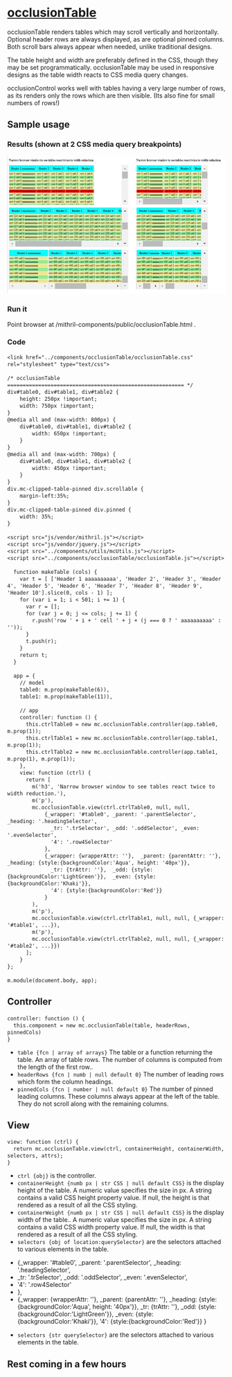 # [occlusionTable](https://github.com/eddyystop/mithril-components/tree/master/components/occlusionTable)

occlusionTable renders tables which may scroll vertically and horizontally.
Optional header rows are always displayed, as are optional pinned columns.
Both scroll bars always appear when needed, unlike traditional designs. 

The table height and width are preferably defined in the CSS, though they may be set programmatically.
occlusionTable may be used in responsive designs as the table width reacts to CSS media query changes.

occlusionControl works well with tables having a very large number of rows, 
as its renders only the rows which are then visible. (Its also fine for small numbers of rows!)

## Sample usage
### Results (shown at 2 CSS media query breakpoints)
![occlusionTable sample](sample.jpg)

### Run it
Point browser at /mithril-components/public/occlusionTable.html .

### Code
```
<link href="../components/occlusionTable/occlusionTable.css" rel="stylesheet" type="text/css">

/* occlusionTable ========================================================= */
div#table0, div#table1, div#table2 {
    height: 250px !important;
    width: 750px !important;
}
@media all and (max-width: 800px) {
    div#table0, div#table1, div#table2 {
        width: 650px !important;
    }
}
@media all and (max-width: 700px) {
    div#table0, div#table1, div#table2 {
        width: 450px !important;
    }
}
div.mc-clipped-table-pinned div.scrollable {
    margin-left:35%;
}
div.mc-clipped-table-pinned div.pinned {
    width: 35%;
}

<script src="js/vendor/mithril.js"></script>
<script src="js/vendor/jquery.js"></script>
<script src="../components/utils/mcUtils.js"></script>
<script src="../components/occlusionTable/occlusionTable.js"></script>

  function makeTable (cols) {
    var t = [ ['Header 1 aaaaaaaaaa', 'Header 2', 'Header 3', 'Header 4', 'Header 5', 'Header 6', 'Header 7', 'Header 8', 'Header 9', 'Header 10'].slice(0, cols - 1) ];
    for (var i = 1; i < 501; i += 1) {
      var r = [];
      for (var j = 0; j <= cols; j += 1) {
        r.push('row ' + i + ' cell ' + j + (j === 0 ? ' aaaaaaaaaa' : ''));
      }
      t.push(r);
    }
    return t;
  }
  
  app = {
    // model
    table0: m.prop(makeTable(6)),
    table1: m.prop(makeTable(11)),
    
    // app
    controller: function () {
      this.ctrlTable0 = new mc.occlusionTable.controller(app.table0, m.prop(1));
      this.ctrlTable1 = new mc.occlusionTable.controller(app.table1, m.prop(1));
      this.ctrlTable2 = new mc.occlusionTable.controller(app.table1, m.prop(1), m.prop(1));
    },
    view: function (ctrl) {
      return [
        m('h3', 'Narrow browser window to see tables react twice to width reduction.'),
        m('p'),
        mc.occlusionTable.view(ctrl.ctrlTable0, null, null,
            {_wrapper: '#table0', _parent: '.parentSelector', _heading: '.headingSelector',
              _tr: '.trSelector', _odd: '.oddSelector', _even: '.evenSelector',
              '4': '.row4Selector'
            },
            {_wrapper: {wrapperAttr: ''},  _parent: {parentAttr: ''},  _heading: {style:{backgroundColor:'Aqua', height: '40px'}},
              _tr: {trAttr: ''},  _odd: {style:{backgroundColor:'LightGreen'}},  _even: {style:{backgroundColor:'Khaki'}},
              '4': {style:{backgroundColor:'Red'}}
            }
        ),
        m('p'),
        mc.occlusionTable.view(ctrl.ctrlTable1, null, null, {_wrapper: '#table1', ...}),
        m('p'),
        mc.occlusionTable.view(ctrl.ctrlTable2, null, null, {_wrapper: '#table2', ...}})
      ];
    }
};

m.module(document.body, app);
```

## Controller
```
controller: function () {
  this.component = new mc.occlusionTable(table, headerRows, pinnedCols)
}
```

* `table {fcn | array of arrays}` The table or a function returning the table.
An array of table rows.
The number of columns is computed from the length of the first row..
* `headerRows {fcn | numb | null default 0}`
The number of leading rows which form the column headings.
* `pinnedCols {fcn | number | null default 0}`
The number of pinned leading columns. 
These columns always appear at the left of the table.
They do not scroll along with the remaining columns. 

## View
```
view: function (ctrl) {
  return mc.occlusionTable.view(ctrl, containerHeight, containerWidth, selectors, attrs);
}
```

* `ctrl {obj}` is the controller.
* `containerHeight {numb px | str CSS | null default CSS}` is the display height of the table.
A numeric value specifies the size in px.
A string contains a valid CSS height property value.
If null, the height is that rendered as a result of all the CSS styling.
* `containerWeight {numb px | str CSS | null default CSS}` is the display width of the table..
A numeric value specifies the size in px.
A string contains a valid CSS width property value.
If null, the width is that rendered as a result of all the CSS styling.
* `selectors {obj of location:querySelector}` are the selectors attached to various elements in the table.

- {_wrapper: '#table0', _parent: '.parentSelector', _heading: '.headingSelector',
- _tr: '.trSelector', _odd: '.oddSelector', _even: '.evenSelector',
- '4': '.row4Selector'
- },
- {_wrapper: {wrapperAttr: ''},  _parent: {parentAttr: ''},  _heading: {style:{backgroundColor:'Aqua', height: '40px'}},
              _tr: {trAttr: ''},  _odd: {style:{backgroundColor:'LightGreen'}},  _even: {style:{backgroundColor:'Khaki'}},
              '4': {style:{backgroundColor:'Red'}}
            }
            
* `selectors {str querySelector}` are the selectors attached to various elements in the table.

## Rest coming in a few hours